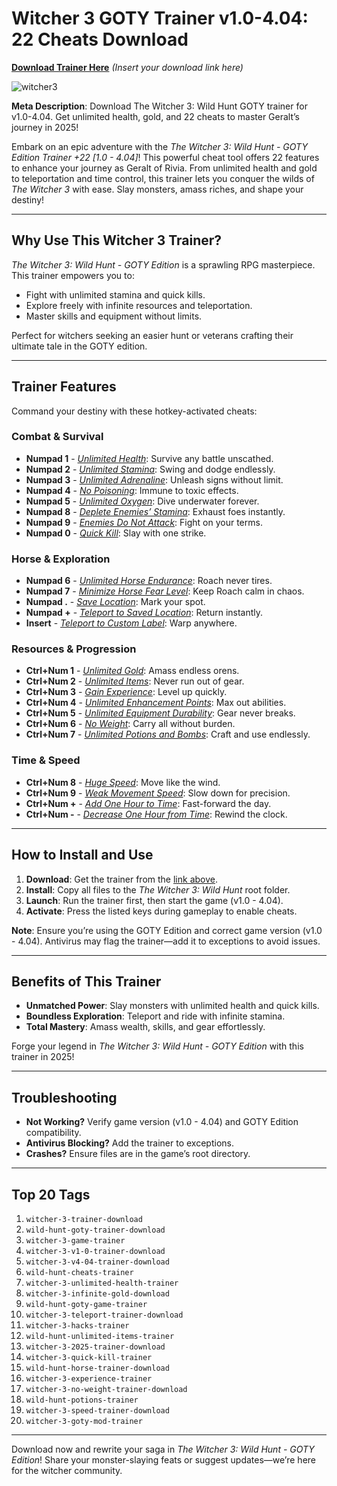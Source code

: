 # Witcher 3 GOTY Trainer v1.0-4.04: 22 Cheats Download

**[Download Trainer Here](#)** *(Insert your download link here)*  

![witcher3](https://github.com/user-attachments/assets/dcbf21e7-3de7-4936-a46b-948aebda066c)

**Meta Description**: Download The Witcher 3: Wild Hunt GOTY trainer for v1.0-4.04. Get unlimited health, gold, and 22 cheats to master Geralt’s journey in 2025!  

Embark on an epic adventure with the *The Witcher 3: Wild Hunt - GOTY Edition Trainer +22 [1.0 - 4.04]*! This powerful cheat tool offers 22 features to enhance your journey as Geralt of Rivia. From unlimited health and gold to teleportation and time control, this trainer lets you conquer the wilds of *The Witcher 3* with ease. Slay monsters, amass riches, and shape your destiny!

---

## Why Use This Witcher 3 Trainer?

*The Witcher 3: Wild Hunt - GOTY Edition* is a sprawling RPG masterpiece. This trainer empowers you to:  
- Fight with unlimited stamina and quick kills.  
- Explore freely with infinite resources and teleportation.  
- Master skills and equipment without limits.  

Perfect for witchers seeking an easier hunt or veterans crafting their ultimate tale in the GOTY edition.

---

## Trainer Features

Command your destiny with these hotkey-activated cheats:

### Combat & Survival
- **Numpad 1** - *[Unlimited Health](#combat)*: Survive any battle unscathed.  
- **Numpad 2** - *[Unlimited Stamina](#combat)*: Swing and dodge endlessly.  
- **Numpad 3** - *[Unlimited Adrenaline](#combat)*: Unleash signs without limit.  
- **Numpad 4** - *[No Poisoning](#combat)*: Immune to toxic effects.  
- **Numpad 5** - *[Unlimited Oxygen](#combat)*: Dive underwater forever.  
- **Numpad 8** - *[Deplete Enemies’ Stamina](#combat)*: Exhaust foes instantly.  
- **Numpad 9** - *[Enemies Do Not Attack](#combat)*: Fight on your terms.  
- **Numpad 0** - *[Quick Kill](#combat)*: Slay with one strike.  

### Horse & Exploration
- **Numpad 6** - *[Unlimited Horse Endurance](#horse)*: Roach never tires.  
- **Numpad 7** - *[Minimize Horse Fear Level](#horse)*: Keep Roach calm in chaos.  
- **Numpad .** - *[Save Location](#exploration)*: Mark your spot.  
- **Numpad +** - *[Teleport to Saved Location](#exploration)*: Return instantly.  
- **Insert** - *[Teleport to Custom Label](#exploration)*: Warp anywhere.  

### Resources & Progression
- **Ctrl+Num 1** - *[Unlimited Gold](#resources)*: Amass endless orens.  
- **Ctrl+Num 2** - *[Unlimited Items](#resources)*: Never run out of gear.  
- **Ctrl+Num 3** - *[Gain Experience](#resources)*: Level up quickly.  
- **Ctrl+Num 4** - *[Unlimited Enhancement Points](#resources)*: Max out abilities.  
- **Ctrl+Num 5** - *[Unlimited Equipment Durability](#resources)*: Gear never breaks.  
- **Ctrl+Num 6** - *[No Weight](#resources)*: Carry all without burden.  
- **Ctrl+Num 7** - *[Unlimited Potions and Bombs](#resources)*: Craft and use endlessly.  

### Time & Speed
- **Ctrl+Num 8** - *[Huge Speed](#speed)*: Move like the wind.  
- **Ctrl+Num 9** - *[Weak Movement Speed](#speed)*: Slow down for precision.  
- **Ctrl+Num +** - *[Add One Hour to Time](#speed)*: Fast-forward the day.  
- **Ctrl+Num -** - *[Decrease One Hour from Time](#speed)*: Rewind the clock.  

---

## How to Install and Use

1. **Download**: Get the trainer from the [link above](#).  
2. **Install**: Copy all files to the *The Witcher 3: Wild Hunt* root folder.  
3. **Launch**: Run the trainer first, then start the game (v1.0 - 4.04).  
4. **Activate**: Press the listed keys during gameplay to enable cheats.  

**Note**: Ensure you’re using the GOTY Edition and correct game version (v1.0 - 4.04). Antivirus may flag the trainer—add it to exceptions to avoid issues.

---

## Benefits of This Trainer

- **Unmatched Power**: Slay monsters with unlimited health and quick kills.  
- **Boundless Exploration**: Teleport and ride with infinite stamina.  
- **Total Mastery**: Amass wealth, skills, and gear effortlessly.  

Forge your legend in *The Witcher 3: Wild Hunt - GOTY Edition* with this trainer in 2025!

---

## Troubleshooting

- **Not Working?** Verify game version (v1.0 - 4.04) and GOTY Edition compatibility.  
- **Antivirus Blocking?** Add the trainer to exceptions.  
- **Crashes?** Ensure files are in the game’s root directory.  

---

## Top 20 Tags

1. `witcher-3-trainer-download`  
2. `wild-hunt-goty-trainer-download`  
3. `witcher-3-game-trainer`  
4. `witcher-3-v1-0-trainer-download`  
5. `witcher-3-v4-04-trainer-download`  
6. `wild-hunt-cheats-trainer`  
7. `witcher-3-unlimited-health-trainer`  
8. `witcher-3-infinite-gold-download`  
9. `wild-hunt-goty-game-trainer`  
10. `witcher-3-teleport-trainer-download`  
11. `witcher-3-hacks-trainer`  
12. `wild-hunt-unlimited-items-trainer`  
13. `witcher-3-2025-trainer-download`  
14. `witcher-3-quick-kill-trainer`  
15. `wild-hunt-horse-trainer-download`  
16. `witcher-3-experience-trainer`  
17. `witcher-3-no-weight-trainer-download`  
18. `wild-hunt-potions-trainer`  
19. `witcher-3-speed-trainer-download`  
20. `witcher-3-goty-mod-trainer`  

---

Download now and rewrite your saga in *The Witcher 3: Wild Hunt - GOTY Edition*! Share your monster-slaying feats or suggest updates—we’re here for the witcher community.
